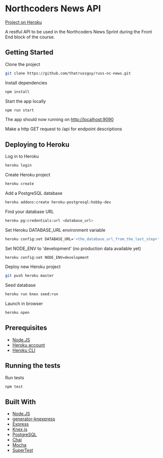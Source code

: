 # Northcoders News API

[Project on Heroku](https://nameless-garden-54007.herokuapp.com/api)

A restful API to be used in the Northcoders News Sprint during the Front End block of the course.

## Getting Started

Clone the project

```bash
git clone https://github.com/thatrussguy/russ-nc-news.git
```

Install dependencies

```bash
npm install
```

Start the app locally

```bash
npm run start
```

The app should now running on [http://localhost:9090](http://localhost:9090)

Make a http GET request to /api for endpoint descriptions

## Deploying to Heroku

Log in to Heroku

```bash
heroku login
```

Create Heroku project

```bash
heroku create
```

Add a PostgreSQL database

```bash
heroku addons:create heroku-postgresql:hobby-dev
```

Find your database URL

```bash
heroku pg:credentials:url <database_url>
```

Set Heroku DATABASE_URL environment variable

```bash
heroku config:set DATABASE_URL='<the_database_url_from_the_last_step>' -a <app_name>
```

Set NODE_ENV to 'development' (no production data available yet)

```bash
heroku config:set NODE_ENV=development
```

Deploy new Heroku project

```bash
git push heroku master
```

Seed database

```bash
heroku run knex seed:run
```

Launch in browser

```bash
heroku open
```

## Prerequisites

- [Node.JS](https://nodejs.org)
- [Heroku account](https://signup.heroku.com/signup/dc)
- [Heroku CLI](https://cli.heroku.com/)

## Running the tests

Run tests

```bash
npm test
```

## Built With

- [Node.JS](https://nodejs.org)
- [generator-knexpress](https://github.com/AnthonyMedina/generator-knexpress)
- [Express](https://expressjs.com/)
- [Knex.js](https://knexjs.org)
- [PostgreSQL](https://www.postgresql.org/)
- [Chai](https://www.chaijs.com/)
- [Mocha](https://mochajs.org/)
- [SuperTest](https://github.com/visionmedia/supertest)
